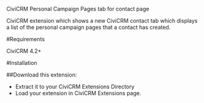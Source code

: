 
CiviCRM Personal Campaign Pages tab for contact page

CiviCRM extension which shows a new CiviCRM contact tab which displays a list of the personal campaign pages that a contact
has created.


#Requirements

CiviCRM 4.2+

#Installation

##Download this extension: 


* Extract it to your CiviCRM Extensions Directory
* Load your extension in CiviCRM Extensions page.


 

